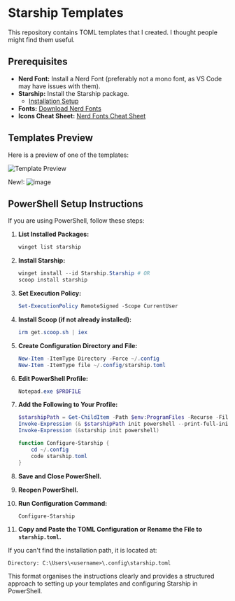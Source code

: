 # Starship Templates

This repository contains TOML templates that I created. I thought people might find them useful.

## Prerequisites

- **Nerd Font:** Install a Nerd Font (preferably not a mono font, as VS Code may have issues with them).
- **Starship:** Install the Starship package.
  - [Installation Setup](https://github.com/starship/starship)
- **Fonts:** [Download Nerd Fonts](https://www.nerdfonts.com/font-downloads)
- **Icons Cheat Sheet:** [Nerd Fonts Cheat Sheet](https://www.nerdfonts.com/cheat-sheet)

## Templates Preview

Here is a preview of one of the templates:

![Template Preview](https://github.com/user-attachments/assets/aaf6cfe1-cd3b-46b9-8943-57c172209f1a)

New!:
![image](https://github.com/user-attachments/assets/fb50ffce-14a5-49d5-aa51-aa8295ff0663)

## PowerShell Setup Instructions

If you are using PowerShell, follow these steps:

1. **List Installed Packages:**
   ```powershell
   winget list starship
   ```

2. **Install Starship:**
   ```powershell
   winget install --id Starship.Starship # OR
   scoop install starship
   ```

3. **Set Execution Policy:**
   ```powershell
   Set-ExecutionPolicy RemoteSigned -Scope CurrentUser
   ```

4. **Install Scoop (if not already installed):**
   ```powershell
   irm get.scoop.sh | iex
   ```

5. **Create Configuration Directory and File:**
   ```powershell
   New-Item -ItemType Directory -Force ~/.config
   New-Item -ItemType file ~/.config/starship.toml
   ```

6. **Edit PowerShell Profile:**
   ```powershell
   Notepad.exe $PROFILE
   ```

7. **Add the Following to Your Profile:**
   ```powershell
   $starshipPath = Get-ChildItem -Path $env:ProgramFiles -Recurse -Filter "starship.exe" -ErrorAction SilentlyContinue | Select-Object -First 1 -ExpandProperty FullName
   Invoke-Expression (& $starshipPath init powershell --print-full-init | Out-String)
   Invoke-Expression (&starship init powershell)

   function Configure-Starship {
       cd ~/.config
       code starship.toml
   }
   ```

8. **Save and Close PowerShell.**

9. **Reopen PowerShell.**

10. **Run Configuration Command:**
    ```powershell
    Configure-Starship
    ```

11. **Copy and Paste the TOML Configuration or Rename the File to `starship.toml`.**

   If you can't find the installation path, it is located at:
   ```
   Directory: C:\Users\<username>\.config\starship.toml
   ```

This format organises the instructions clearly and provides a structured approach to setting up your templates and configuring Starship in PowerShell.
